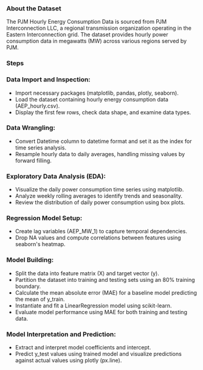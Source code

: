 ### About the Dataset

The PJM Hourly Energy Consumption Data is sourced from PJM Interconnection LLC, a regional transmission organization operating in the Eastern Interconnection grid. The dataset provides hourly power consumption data in megawatts (MW) across various regions served by PJM.


### Steps
### Data Import and Inspection:

- Import necessary packages (matplotlib, pandas, plotly, seaborn).
- Load the dataset containing hourly energy consumption data (AEP_hourly.csv).
- Display the first few rows, check data shape, and examine data types.

### Data Wrangling:

- Convert Datetime column to datetime format and set it as the index for time series analysis.
- Resample hourly data to daily averages, handling missing values by forward filling.

### Exploratory Data Analysis (EDA):

- Visualize the daily power consumption time series using matplotlib.
- Analyze weekly rolling averages to identify trends and seasonality.
- Review the distribution of daily power consumption using box plots.

### Regression Model Setup:

- Create lag variables (AEP_MW_1) to capture temporal dependencies.
- Drop NA values and compute correlations between features using seaborn's heatmap.

### Model Building:

- Split the data into feature matrix (X) and target vector (y).
- Partition the dataset into training and testing sets using an 80% training boundary.
- Calculate the mean absolute error (MAE) for a baseline model predicting the mean of y_train.
- Instantiate and fit a LinearRegression model using scikit-learn.
- Evaluate model performance using MAE for both training and testing data.

### Model Interpretation and Prediction:

- Extract and interpret model coefficients and intercept.
- Predict y_test values using trained model and visualize predictions against actual values using plotly (px.line).
